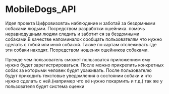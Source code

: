 # MobileDogs_API
Идея проекта
Цифровизовтаь наблюдение и заботай за бездомными собаками людьми. Посредством разработки ошейника.
помочь неравнодушным людям следить и заботит ся за бездомными собаками.В качестве напоминалок сообщать пользователям что нужно сделать с тобой или иной собакой. Также по картам отслеживать где эти собаки находят. Псоредством ношения ошейников собаками.

Прежде чем пользователь сможет пользоватся приложением ему нужно будет зарегистрироваться. После можно прикрепить конкретных собак за которыми человек будет ухаживать. После пользователю будут приходить текстовые уведомления о состоянии собаки и что нужно сделать с ней.(например что её нужно покармить и т.д.) так же у пользователя будет система оценки 

